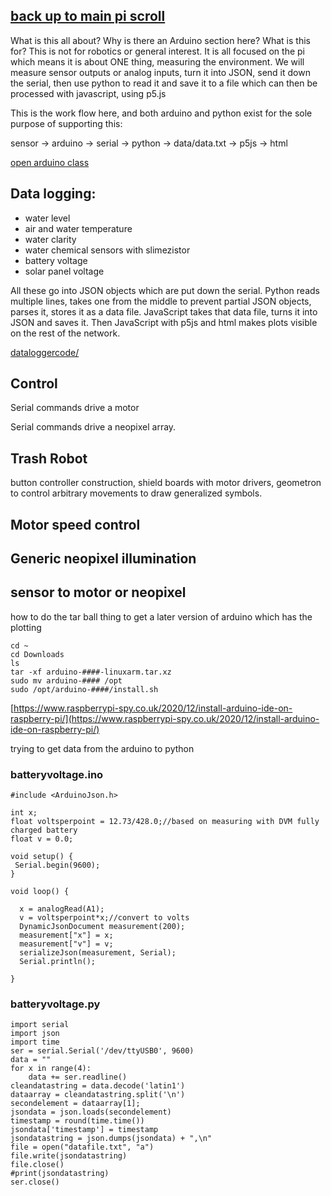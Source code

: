 ## [back up to main pi scroll](../)

What is this all about? Why is there an Arduino section here?  What is this for?  This is not for robotics or general interest.  It is all focused on the pi which means it is about ONE thing, measuring the environment.  We will measure sensor outputs or analog inputs, turn it into JSON, send it down the serial, then use python to read it and save it to a file which can then be processed with javascript, using p5.js

This is the work flow here, and both arduino and python exist for the sole purpose of supporting this:

sensor &rarr; arduino &rarr; serial &rarr; python &rarr; data/data.txt &rarr; p5js &rarr; html

[open arduino class](https://github.com/LafeLabs/openarduino)

## Data logging:

 - water level
 - air and water temperature
 - water clarity
 - water chemical sensors with slimezistor
 - battery voltage
 - solar panel voltage

All these go into JSON objects which are put down the serial.  Python reads multiple lines, takes one from the middle to prevent partial JSON objects, parses it, stores it as a data file.  JavaScript takes that data file, turns it into JSON and saves it. Then JavaScript with p5js and html makes plots visible on the rest of the network.

[dataloggercode/](dataloggercode/)


## Control

Serial commands drive  a motor

Serial commands drive a neopixel array.

## Trash Robot

button controller construction, shield boards with motor drivers, geometron to control arbitrary movements to draw generalized symbols.

## Motor speed control

## Generic neopixel illumination

## sensor to motor or neopixel



how to do the tar ball thing to get a later version of arduino which has the plotting

```
cd ~
cd Downloads
ls
tar -xf arduino-####-linuxarm.tar.xz
sudo mv arduino-#### /opt
sudo /opt/arduino-####/install.sh
```

[https://www.raspberrypi-spy.co.uk/2020/12/install-arduino-ide-on-raspberry-pi/](https://www.raspberrypi-spy.co.uk/2020/12/install-arduino-ide-on-raspberry-pi/)

trying to get data from the arduino to python


### batteryvoltage.ino

```
#include <ArduinoJson.h>

int x;
float voltsperpoint = 12.73/428.0;//based on measuring with DVM fully charged battery
float v = 0.0;

void setup() {
 Serial.begin(9600);
}

void loop() {

  x = analogRead(A1);
  v = voltsperpoint*x;//convert to volts
  DynamicJsonDocument measurement(200);
  measurement["x"] = x;
  measurement["v"] = v;
  serializeJson(measurement, Serial);
  Serial.println();

}
```

### batteryvoltage.py

```
import serial
import json
import time
ser = serial.Serial('/dev/ttyUSB0', 9600)
data = ""
for x in range(4):
    data += ser.readline()
cleandatastring = data.decode('latin1')
dataarray = cleandatastring.split('\n')
secondelement = dataarray[1];
jsondata = json.loads(secondelement)
timestamp = round(time.time())
jsondata['timestamp'] = timestamp
jsondatastring = json.dumps(jsondata) + ",\n"
file = open("datafile.txt", "a")
file.write(jsondatastring)
file.close()
#print(jsondatastring)
ser.close()
```




